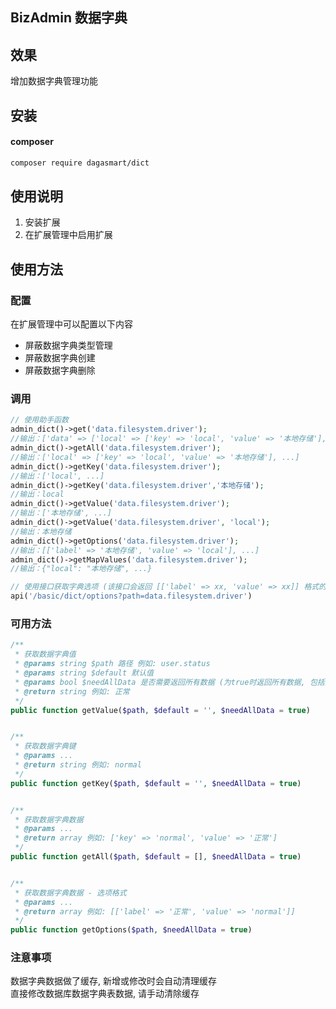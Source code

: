 ## BizAdmin 数据字典

## 效果

增加数据字典管理功能

## 安装

#### composer

```bash
composer require dagasmart/dict
```

## 使用说明

1. 安装扩展
2. 在扩展管理中启用扩展

## 使用方法

### 配置

在扩展管理中可以配置以下内容

- 屏蔽数据字典类型管理
- 屏蔽数据字典创建
- 屏蔽数据字典删除

### 调用

```php
// 使用助手函数
admin_dict()->get('data.filesystem.driver');
//输出：['data' => ['local' => ['key' => 'local', 'value' => '本地存储'], ...]]
admin_dict()->getAll('data.filesystem.driver');
//输出：['local' => ['key' => 'local', 'value' => '本地存储'], ...]
admin_dict()->getKey('data.filesystem.driver');
//输出：['local', ...]
admin_dict()->getKey('data.filesystem.driver','本地存储');
//输出：local
admin_dict()->getValue('data.filesystem.driver');
//输出：['本地存储', ...]
admin_dict()->getValue('data.filesystem.driver', 'local');
//输出：本地存储
admin_dict()->getOptions('data.filesystem.driver');
//输出：[['label' => '本地存储', 'value' => 'local'], ...]
admin_dict()->getMapValues('data.filesystem.driver');
//输出：{"local": "本地存储", ...}

// 使用接口获取字典选项 (该接口会返回 [['label' => xx, 'value' => xx]] 格式的数据
api('/basic/dict/options?path=data.filesystem.driver')
```

### 可用方法

```php
/**
 * 获取数据字典值
 * @params string $path 路径 例如: user.status
 * @params string $default 默认值
 * @params bool $needAllData 是否需要返回所有数据 (为true时返回所有数据, 包括禁用数据和软删除数据)
 * @return string 例如: 正常
 */
public function getValue($path, $default = '', $needAllData = true)


/**
 * 获取数据字典键
 * @params ...
 * @return string 例如: normal
 */
public function getKey($path, $default = '', $needAllData = true)


/**
 * 获取数据字典数据
 * @params ...
 * @return array 例如: ['key' => 'normal', 'value' => '正常']
 */
public function getAll($path, $default = [], $needAllData = true)


/**
 * 获取数据字典数据 - 选项格式
 * @params ...
 * @return array 例如: [['label' => '正常', 'value' => 'normal']]
 */
public function getOptions($path, $needAllData = true)

```

### 注意事项

数据字典数据做了缓存, 新增或修改时会自动清理缓存  
直接修改数据库数据字典表数据, 请手动清除缓存
